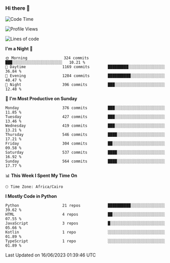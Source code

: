 ### Hi there 👋

<!--
**AMR-KELEG/AMR-KELEG** is a ✨ _special_ ✨ repository because its `README.md` (this file) appears on your GitHub profile.

Here are some ideas to get you started:

- 🔭 I’m currently working on ...
- 🌱 I’m currently learning ...
- 👯 I’m looking to collaborate on ...
- 🤔 I’m looking for help with ...
- 💬 Ask me about ...
- 📫 How to reach me: ...
- 😄 Pronouns: ...
- ⚡ Fun fact: ...
-->

<!--START_SECTION:waka-->
![Code Time](http://img.shields.io/badge/Code%20Time-0%20secs-blue)

![Profile Views](http://img.shields.io/badge/Profile%20Views-1-blue)

![Lines of code](https://img.shields.io/badge/From%20Hello%20World%20I%27ve%20Written-20.6%20million%20lines%20of%20code-blue)

**I'm a Night 🦉** 

```text
🌞 Morning                324 commits         ███░░░░░░░░░░░░░░░░░░░░░░   10.21 % 
🌆 Daytime                1169 commits        █████████░░░░░░░░░░░░░░░░   36.84 % 
🌃 Evening                1284 commits        ██████████░░░░░░░░░░░░░░░   40.47 % 
🌙 Night                  396 commits         ███░░░░░░░░░░░░░░░░░░░░░░   12.48 % 
```
📅 **I'm Most Productive on Sunday** 

```text
Monday                   376 commits         ███░░░░░░░░░░░░░░░░░░░░░░   11.85 % 
Tuesday                  427 commits         ███░░░░░░░░░░░░░░░░░░░░░░   13.46 % 
Wednesday                419 commits         ███░░░░░░░░░░░░░░░░░░░░░░   13.21 % 
Thursday                 546 commits         ████░░░░░░░░░░░░░░░░░░░░░   17.21 % 
Friday                   304 commits         ██░░░░░░░░░░░░░░░░░░░░░░░   09.58 % 
Saturday                 537 commits         ████░░░░░░░░░░░░░░░░░░░░░   16.92 % 
Sunday                   564 commits         ████░░░░░░░░░░░░░░░░░░░░░   17.77 % 
```


📊 **This Week I Spent My Time On** 

```text
🕑︎ Time Zone: Africa/Cairo
```

**I Mostly Code in Python** 

```text
Python                   21 repos            ██████████░░░░░░░░░░░░░░░   39.62 % 
HTML                     4 repos             ██░░░░░░░░░░░░░░░░░░░░░░░   07.55 % 
JavaScript               3 repos             █░░░░░░░░░░░░░░░░░░░░░░░░   05.66 % 
Kotlin                   1 repo              ░░░░░░░░░░░░░░░░░░░░░░░░░   01.89 % 
TypeScript               1 repo              ░░░░░░░░░░░░░░░░░░░░░░░░░   01.89 % 
```




 Last Updated on 16/06/2023 01:39:46 UTC
<!--END_SECTION:waka-->
